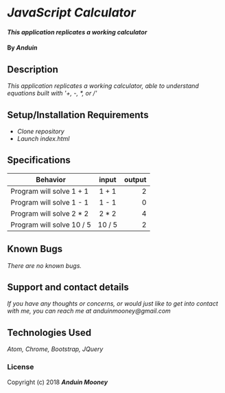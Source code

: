 # _JavaScript Calculator_

#### _This application replicates a working calculator_

#### By _**Anduin**_

## Description

_This application replicates a working calculator, able to understand equations built with '+, -, *, or /'_

## Setup/Installation Requirements

* _Clone repository_
* _Launch index.html_


## Specifications
| Behavior        | input          | output  |
| ------------- |:-------------:| -----:|
| Program will solve 1 + 1 | 1 + 1 | 2 |
| Program will solve 1 - 1 | 1 - 1 | 0 |
| Program will solve 2 * 2 | 2 * 2 | 4 |
| Program will solve 10 / 5 | 10 / 5 | 2 |

## Known Bugs

_There are no known bugs._

## Support and contact details

_If you have any thoughts or concerns, or would just like to get into contact with me, you can reach me at anduinmooney@gmail.com_

## Technologies Used

_Atom, Chrome, Bootstrap, JQuery_

### License


Copyright (c) 2018 **_Anduin Mooney_**
